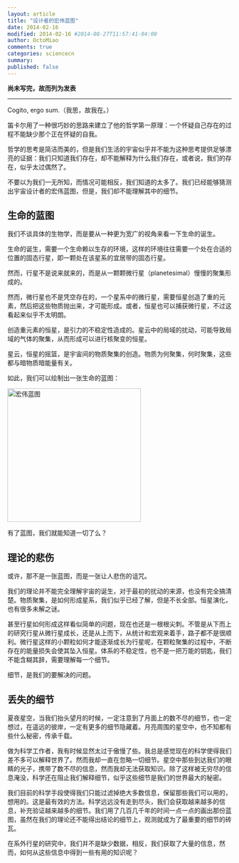 ```yaml
---
layout: article
title: "设计者的宏伟蓝图"
date: 2014-02-16
modified: 2014-02-16 #2014-08-27T11:57:41-04:00
author: OctoMiao
comments: true
categories: sciencecn
summary:
published: false
---
```


**尚未写完，故而列为发表**

------

Cogito, ergo sum.（我思，故我在。）

笛卡尔用了一种很巧妙的思路来建立了他的哲学第一原理：一个怀疑自己存在的过程不能缺少那个正在怀疑的自我。

哲学的思考是简洁而美的，但是我们生活的宇宙似乎并不能为这种思考提供足够漂亮的证据：我们只知道我们存在，却不能解释为什么我们存在，或者说，我们的存在，似乎太过偶然了。

不要以为我们一无所知，而情况可能相反，我们知道的太多了。我们已经能够猜测出宇宙设计者的宏伟蓝图，但是，我们却不能理解其中的细节。

## 生命的蓝图

我们不谈具体的生物学，而是要从一种更为宽广的视角来看一下生命的诞生。

生命的诞生，需要一个生命赖以生存的环境，这样的环境往往需要一个处在合适的位置的固态行星，即一颗处在该星系的宜居带的固态行星。

然而，行星不是说来就来的，而是从一颗颗微行星（planetesimal）慢慢的聚集形成的。

然而，微行星也不是凭空存在的，一个星系中的微行星，需要恒星创造了重的元素，然后把这些物质抛出来，才可能形成。或者，恒星也可以捕获微行星，不过这看起来似乎不太明朗。

创造重元素的恒星，是引力的不稳定性造成的。星云中的局域的扰动，可能导致局域的气体的聚集，从而形成可以进行核聚变的恒星。

星云，恒星的摇篮，是宇宙间的物质聚集的创造。物质为何聚集，何时聚集，这些都与暗物质暗能量有关。

如此，我们可以绘制出一张生命的蓝图：

<img src="http://multiverse.lamost.org/blog/wp-content/uploads/2013/05/LIFECN.png" alt="宏伟蓝图" width="300"  />

有了蓝图，我们就能知道一切了么？


## 理论的悲伤

或许，那不是一张蓝图，而是一张让人悲伤的诅咒。

我们的理论并不能完全理解宇宙的诞生，对于最初的扰动的来源，也没有完全搞清楚。物质聚集，是如何形成星系，我们似乎已经了解，但是不长全部。恒星演化，也有很多未解之谜。

甚至行星如何形成这样看似简单的问题，现在也还是一根根尖刺。不管是从下而上的研究行星从微行星成长，还是从上而下，从统计和宏观来着手，路子都不是很顺利。微行星这样的小颗粒如何才能逐渐成长为行星呢，在颗粒聚集的过程中，不断存在的能量损失会使其坠入恒星。体系的不稳定性，也不是一把万能的钥匙，我们不能含糊其辞，需要理解每一个细节。

细节，是我们的要解决的问题。


## 丢失的细节

夏夜星空，当我们抬头望月的时候，一定注意到了月面上的数不尽的细节，也一定想过，在遥远的彼岸，一定有更多的细节隐藏着。月亮周围的星空中，也不知都有些什么秘密，传承千载。

做为科学工作者，我有时候显然太过于傲慢了些。我总是感觉现在的科学使得我们差不多可以解释世界了。然而我却一直在忽略一切细节。星空中那些到达我们的眼睛的光子，携带了数不尽的信息，然而我却无法获取知识。除了这样被无穷尽的信息淹没，科学还在阻止我们解释细节，似乎这些细节是我们的世界最大的秘密。

我们目前的科学手段使得我们只能过滤掉绝大多数信息，保留那些我们可以用的，想用的。这是最有效的方法。科学远远没有走到尽头，我们会获取越来越多的信息，补充验证越来越多的细节。我们用了几百几千年的时间一点一点的画出那份蓝图，虽然在我们的理论还不能得出结论的细节上，观测就成为了最重要的细节的砖瓦。

在系外行星的研究中，我们并不是缺少数据，相反，我们获取了大量的信息，然而，如何从这些信息中得到一些有用的知识呢？


##
